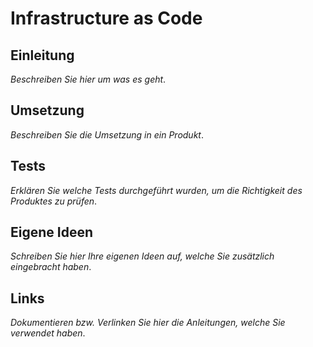# Infrastructure as Code

## Einleitung

*Beschreiben Sie hier um was es geht*.

## Umsetzung

*Beschreiben Sie die Umsetzung in ein Produkt*.

## Tests

*Erklären Sie welche Tests durchgeführt wurden, um die Richtigkeit des Produktes zu prüfen*.

## Eigene Ideen

*Schreiben Sie hier Ihre eigenen Ideen auf, welche Sie zusätzlich eingebracht haben*.

## Links

*Dokumentieren bzw. Verlinken Sie hier die Anleitungen, welche Sie verwendet haben*.

